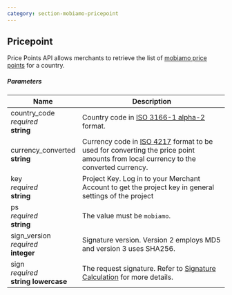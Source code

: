```yaml
---
category: section-mobiamo-pricepoint
---
```


## Pricepoint

Price Points API allows merchants to retrieve the list of [mobiamo price points](http://www.mobiamo.com/coverage) for a country.

##### Parameters

| Name | Description|
|---|---|
|country_code <br> *required* <br> **string**| Country code in [ISO 3166-1 alpha-2](https://en.wikipedia.org/wiki/ISO_3166-1_alpha-2) format.|
|currency_converted <br> **string**| Currency code in [ISO 4217](http://en.wikipedia.org/wiki/ISO_4217#Active_codes) format to be used for converting the price point amounts from local currency to the converted currency.|
|key <br> *required* <br> **string**| Project Key. Log in to your Merchant Account to get the project key in general settings of the project|
|ps <br> *required* <br> **string**| The value must be ```mobiamo```.|
|sign_version <br> *required*<br> **integer**| Signature version. Version 2 employs MD5 and version 3 uses SHA256.|
|sign <br> *required*<br> **string lowercase**| The request signature. Refer to [Signature Calculation](/reference/signature-calculation) for more details.|
